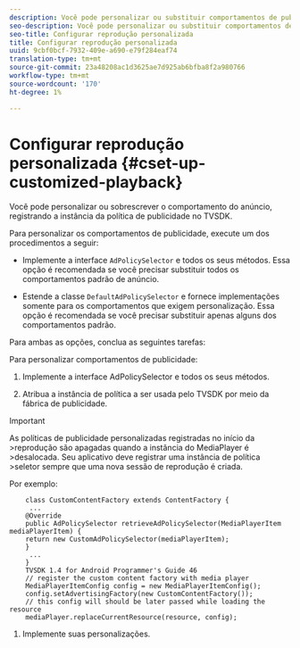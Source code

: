 ```yaml
---
description: Você pode personalizar ou substituir comportamentos de publicidade.
seo-description: Você pode personalizar ou substituir comportamentos de publicidade.
seo-title: Configurar reprodução personalizada
title: Configurar reprodução personalizada
uuid: 9cbf0bcf-7932-409e-a690-e79f284eaf74
translation-type: tm+mt
source-git-commit: 23a48208ac1d3625ae7d925ab6bfba8f2a980766
workflow-type: tm+mt
source-wordcount: '170'
ht-degree: 1%

---
```



# Configurar reprodução personalizada {#cset-up-customized-playback}

Você pode personalizar ou sobrescrever o comportamento do anúncio, registrando a instância da política de publicidade no TVSDK.

Para personalizar os comportamentos de publicidade, execute um dos procedimentos a seguir:

* Implemente a interface `AdPolicySelector` e todos os seus métodos.
Essa opção é recomendada se você precisar substituir todos os comportamentos padrão de anúncio.

* Estende a classe `DefaultAdPolicySelector` e fornece implementações somente para os comportamentos que exigem
personalização.
Essa opção é recomendada se você precisar substituir apenas alguns dos comportamentos padrão.

Para ambas as opções, conclua as seguintes tarefas:

Para personalizar comportamentos de publicidade:

1. Implemente a interface AdPolicySelector e todos os seus métodos.

1. Atribua a instância de política a ser usada pelo TVSDK por meio da fábrica de publicidade.

>[!IMPORTANT]
>
>As políticas de publicidade personalizadas registradas no início da >reprodução são apagadas quando a instância do MediaPlayer é >desalocada. Seu aplicativo deve registrar uma instância de política >seletor sempre que uma nova sessão de reprodução é criada.

Por exemplo:

```
    class CustomContentFactory extends ContentFactory {
     ...
    @Override
    public AdPolicySelector retrieveAdPolicySelector(MediaPlayerItem mediaPlayerItem) {
    return new CustomAdPolicySelector(mediaPlayerItem);
    }
     ...
    }
    TVSDK 1.4 for Android Programmer's Guide 46
    // register the custom content factory with media player
    MediaPlayerItemConfig config = new MediaPlayerItemConfig();
    config.setAdvertisingFactory(new CustomContentFactory());
    // this config will should be later passed while loading the resource
    mediaPlayer.replaceCurrentResource(resource, config);
```

1. Implemente suas personalizações.